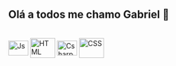 ## Olá a todos me chamo Gabriel 👋

<!--
**Bielmfp18/Bielmfp18** is a ✨ _special_ ✨ repository because its `README.md` (this file) appears on your GitHub profile.

Here are some ideas to get you started:

- 🔭 Eu estou a procura de um estágio de trabalho.
- 🌱 Estou aprendendo  C#, HTML, JavaScript e CSS no Senac de Itaquera.
- 👯 Estou buscando colaborar em uma multinacional.
- 🤔 Por enquanto estou resolvendo problemas de programação.
- 💬 Pergunte-me sobre C# e HTML ficarei feliz em responder.
- 📫 How to reach me: gabrielmartins180706@gmail.com
- 😄 Pronouns: he/him
- ⚡ Fun fact: Estudando igual um cachorro.
- ✅ Estou certo de que meus erros me darão ideias novas.
-->
<div style="display: inline_block"><br>
  <img align="center" alt="Js" height="30" width="40" src="https://cdn.jsdelivr.net/gh/devicons/devicon@latest/icons/javascript/javascript-original.svg">
  <img align="center" alt="HTML" height="40" width="50" src="https://cdn.jsdelivr.net/gh/devicons/devicon@latest/icons/html5/html5-original-wordmark.svg">
  <img align="center" alt="Csharp" height="30" width="40" src="https://cdn.jsdelivr.net/gh/devicons/devicon@latest/icons/csharp/csharp-original.svg">
  <img align="center" alt="CSS" height="40" width="50" src="https://cdn.jsdelivr.net/gh/devicons/devicon@latest/icons/css3/css3-original-wordmark.svg">
</div>

           
          
